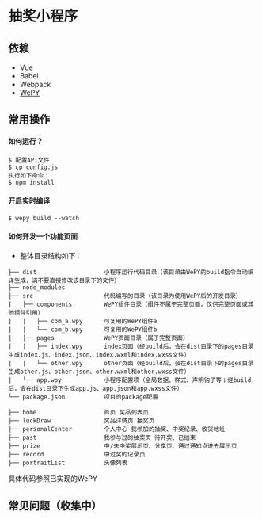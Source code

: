 # 抽奖小程序

## 依赖

- Vue
- Babel
- Webpack
- [WePY](https://tencent.github.io/wepy/)

## 常用操作

#### 如何运行？

```
$ 配置API文件
$ cp config.js
执行如下命令：
$ npm install
```

#### 开启实时编译
```
$ wepy build --watch
```

#### 如何开发一个功能页面

 - 整体目录结构如下：

```
├── dist                   小程序运行代码目录（该目录由WePY的build指令自动编译生成，请不要直接修改该目录下的文件）
├── node_modules           
├── src                    代码编写的目录（该目录为使用WePY后的开发目录）
|   ├── components         WePY组件目录（组件不属于完整页面，仅供完整页面或其他组件引用）
|   |   ├── com_a.wpy      可复用的WePY组件a
|   |   └── com_b.wpy      可复用的WePY组件b
|   ├── pages              WePY页面目录（属于完整页面）
|   |   ├── index.wpy      index页面（经build后，会在dist目录下的pages目录生成index.js、index.json、index.wxml和index.wxss文件）
|   |   └── other.wpy      other页面（经build后，会在dist目录下的pages目录生成other.js、other.json、other.wxml和other.wxss文件）
|   └── app.wpy            小程序配置项（全局数据、样式、声明钩子等；经build后，会在dist目录下生成app.js、app.json和app.wxss文件）
└── package.json           项目的package配置
```


```
├── home                   首页 奖品列表页
├── luckDraw               奖品详情页 抽奖页
├── personalCenter         个人中心 我参加的抽奖、中奖纪录、收货地址
├── past                   我参与过的抽奖页 待开奖、已结束
├── prize                  中/未中奖展示页、分享页、通过通知点进去展示页
├── record                 中过奖的记录页
├── portraitList           头像列表
```

具体代码参照已实现的WePY


## 常见问题（收集中）
